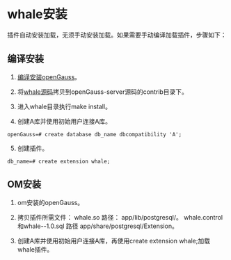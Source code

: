 # whale安装

插件自动安装加载，无须手动安装加载。如果需要手动编译加载插件，步骤如下：
    
## 编译安装

1. [编译安装openGauss](https://gitcode.com/opengauss/openGauss-server#%E7%BC%96%E8%AF%91)。

2. 将[whale源码](https://gitcode.com/opengauss/Plugin/tree/master/contrib/whale)拷贝到openGauss-server源码的contrib目录下。

3. 进入whale目录执行make install。

4. 创建A库并使用初始用户连接A库。

```
openGauss=# create database db_name dbcompatibility 'A';
```

5. 创建插件。

```
db_name=# create extension whale;
```

## OM安装

1. om安装的openGauss。

2. 拷贝插件所需文件：
        whale.so 路径： app/lib/postgresql/。
        whale.control和whale--1.0.sql 路径 app/share/postgresql/Extension。

3. 创建A库并使用初始用户连接A库，再使用create extension whale;加载whale插件。